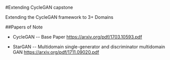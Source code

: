 #Extending CycleGAN capstone

Extending the CycleGAN framework to 3+ Domains

##Papers of Note

- CycleGAN -- Base Paper https://arxiv.org/pdf/1703.10593.pdf

- StarGAN -- Multidomain single-generator and discriminator multidomain GAN https://arxiv.org/pdf/1711.09020.pdf
